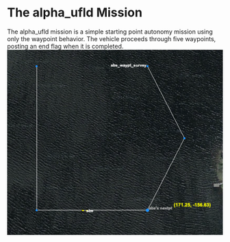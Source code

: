 # The alpha_ufld Mission
The alpha_ufld mission is a simple starting point autonomy mission using only the waypoint behavior. The vehicle proceeds through five waypoints, posting an end flag when it is completed. 
![til](./images/alpha.png)
